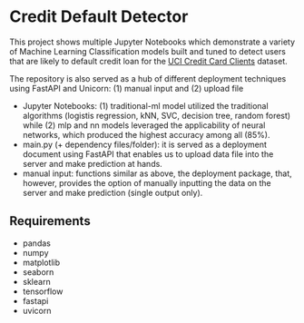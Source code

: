 # Credit Default Detector

This project shows multiple Jupyter Notebooks which demonstrate a variety of Machine Learning Classification models built and tuned to detect users that are likely to default credit loan for the [UCI Credit Card Clients](https://archive.ics.uci.edu/ml/datasets/default+of+credit+card+clients) dataset. 

The repository is also served as a hub of different deployment techniques using FastAPI and Unicorn: (1) manual input and (2) upload file

* Jupyter Notebooks: (1) traditional-ml model utilized the traditional algorithms (logistis regression, kNN, SVC, decision tree, random forest) while (2) mlp and nn models leveraged the applicability of neural networks, which produced the highest accuracy among all (85%).
* main.py (+ dependency files/folder): it is served as a deployment document using FastAPI that enables us to upload data file into the server and make prediction at hands. 
* manual input: functions similar as above, the deployment package, that,  however, provides the option of manually inputting the data on the server and make prediction (single output only).

## Requirements

* pandas
* numpy
* matplotlib
* seaborn
* sklearn
* tensorflow
* fastapi
* uvicorn
